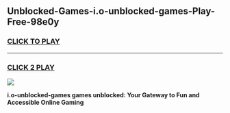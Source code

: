 
## Unblocked-Games-i.o-unblocked-games-Play-Free-98e0y
<h3>
<a href="https://premium76.site?title=i.o-unblocked-games&ref=18A">CLICK TO PLAY</a></h3>
<hr>

<h3>
<a href="https://premium76.site?title=i.o-unblocked-games&ref=18A">CLICK 2 PLAY</a>
  
</h3>

<a href="https://premium76.site?title=i.o-unblocked-games&ref=18A"><img src="https://clearcache.store/games.png"></a>


**i.o-unblocked-games games unblocked: Your Gateway to Fun and Accessible Online Gaming**
